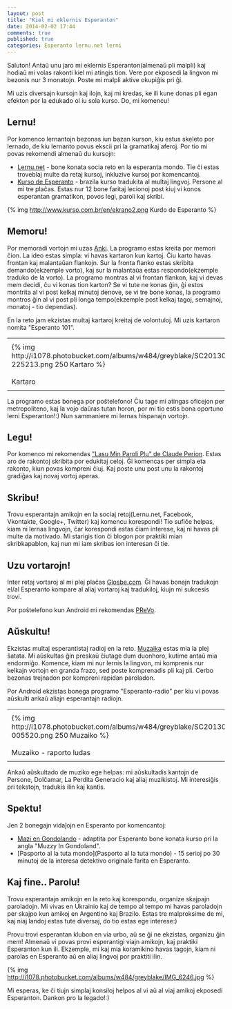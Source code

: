 ```yaml
---
layout: post
title: "Kiel mi eklernis Esperanton"
date: 2014-02-02 17:44
comments: true
published: true
categories: Esperanto lernu.net lerni
---
```



Saluton!
Antaŭ unu jaro mi eklernis Esperanton(almenaŭ pli malpli) kaj hodiaŭ mi volas rakonti kiel
mi atingis tion. Vere por ekposedi la lingvon mi bezonis nur 3 monatojn. Poste mi malpli aktive
okupiĝis pri ĝi.

Mi uzis diversajn kursojn kaj ilojn, kaj mi kredas, ke ili kune donas pli egan efekton por la edukado ol iu sola kurso.
Do, mi komencu!


## Lernu!

Por komenco lernantojn bezonas iun bazan kurson, kiu estus skeleto por lernado, de kiu lernanto povus
ekscii pri la gramatikaj aferoj. Por tio mi povas rekomendi almenaŭ du kursojn:

* [Lernu.net](http://lernu.net) - bone konata socia reto en la esperanta mondo.
Tie ĉi estas troveblaj multe da retaj kursoj, inkluzive kursoj por komencantoj.
* [Kurso de Esperanto](http://www.kurso.com.br/index.php) - brazila kurso tradukita al multaj lingvoj. Persone al mi tre plaĉas.
Estas nur 12 bone faritaj lecionoj post kiuj vi konos esperantan gramatikon, povos legi, paroli kaj skribi.

{% img http://www.kurso.com.br/en/ekrano2.png Kurdo de Esperanto %}


## Memoru!

Por memoradi vortojn mi uzas [Anki](http://ankisrs.net/). La programo estas kreita por
memori ĉion. La ideo estas simpla: vi havas kartaron kun kartoj. Ĉiu karto havas frontan kaj malantaŭan flankojn.
Sur la fronta flanko estas skribita demando(ekzemple vorto), kaj sur la malantaŭa estas respondo(ekzemple traduko de la vorto).
La programo montras al vi frontan flankon, kaj vi devas mem decidi, ĉu vi konas tion karton? Se vi tute ne konas ĝin, ĝi estos montrita al vi
post kelkaj minutoj denove, se vi tre bone konas, la programo montros ĝin al vi post pli longa tempo(ekzemple post kelkaj tagoj, semajnoj, monatoj - tio dependas).

En la reto jam ekzistas multaj kartaroj kreitaj de volontuloj. Mi uzis kartaron nomita "Esperanto 101".
<table>
    <tr>
        <td style="padding: 10px">
            {% img http://i1078.photobucket.com/albums/w484/greyblake/SC20130404-225213.png 250 Kartaro %}
        </td>
        <td style="padding: 10px">
            {% img http://i1078.photobucket.com/albums/w484/greyblake/SC20130404-164424.png 250 Karto %}
        </td>
        <td style="padding: 10px">
            {% img http://i1078.photobucket.com/albums/w484/greyblake/SC20130404-164433.png 250  Malfermita karto %}
        </td>
    </tr>
    <tr>
        <td style="padding: 10px">
            Kartaro
        </td>
        <td style="padding: 10px">
            Karto
        </td>
        <td style="padding: 10px">
            Malfermita karto
        </td>
    </tr>
</table>

La programo estas bonega por poŝtelefono! Ĉiu tage mi atingas oficejon per metropoliteno, kaj la vojo daŭras tutan horon, por mi tio estis bona oportuno lerni Esperanton!:)
Nun sammaniere mi lernas hispanajn vortojn.

## Legu!

Por komenco mi rekomendas ["Lasu Min Paroli Plu" de Claude Perion](http://ikurso.esperanto-jeunes.org/fr/gerda/lasu00.php).
Estas aro de rakontoj skribita por edukitaj celoj. Ĝi komencas per simpla eta rakonto, kiun povas kompreni ĉiuj.
Kaj poste unu post unu la rakontoj gradiĝas kaj novaj vortoj aperas.

## Skribu!

Trovu esperantajn amikojn en la sociaj retoj(Lernu.net, Facebook, Vkontakte, Google+, Twitter) kaj komencu korespondi!
Tio sufiĉe helpas, kiam ni lernas lingvojn, ĉar korespondi estas ĉiam interese, kaj ni havas pli multe da motivado.
Mi starigis tion ĉi blogon por praktiki mian skribkapablon, kaj nun mi iam skribas ion interesan ĉi tie.


## Uzu vortarojn!

Inter retaj vortaroj al mi plej plaĉas [Glosbe.com](http://glosbe.com). Ĝi havas bonajn tradukojn el/al Esperanto kompare
al aliaj vortaroj kaj tradukiloj, kiujn mi sukcesis trovi.

Por poŝtelefono kun Android mi rekomendas [PReVo](https://play.google.com/store/apps/details?id=uk.co.busydoingnothing.prevo).

## Aŭskultu!

Ekzistas multaj esperantistaj radioj en la reto. [Muzaika](http://muzaiko.info/) estas mia la plej ŝatata. Mi aŭskultas ĝin preskaŭ ĉiutage dum duonhoro, kutime
antaŭ mia endormiĝo. Komence, kiam mi nur lernis la lingvon, mi komprenis nur kelkajn vortojn en granda frazo, sed poste komprenadis pli kaj pli. Cerbo
bezonas trejnadon por kompreni rapidan paroladon.

Por Android ekzistas bonega programo "Esperanto-radio" per kiu vi povas aŭskulti ankaŭ aliajn esperantajn radiojn.

<table>
    <tr>
        <td style="padding: 10px">
            {% img http://i1078.photobucket.com/albums/w484/greyblake/SC20130405-005520.png 250 Muzaiko %}
        </td>
        <td style="padding: 10px">
            {% img http://i1078.photobucket.com/albums/w484/greyblake/SC20130405-015250.png 250 Muzaiko %}
        </td>
    </tr>
    <tr>
        <td style="padding: 10px">
            Muzaiko - raporto ludas
        </td>
        <td style="padding: 10px">
            Muzaiko - muziko ludas
        </td>
    </tr>
</table>


Ankaŭ aŭskultado de muziko ege helpas: mi aŭskultadis kantojn de Persone, Dolĉamar, La Perdita Generacio kaj aliaj muzikistoj. Mi interesiĝis pri tekstojn, tradukis ilin kaj kantis.

## Spektu!

Jen 2 bonegajn vidaĵojn en Esperanto por komencantoj:

* [Mazi en Gondolando](http://www.youtube.com/watch?v=mWbyXVSiCxw) - adaptita por Esperanto bone konata kurso pri la angla "Muzzy In Gondoland".
* [Pasporto al la tuta mondo](Pasporto al la tuta mondo) - 15 serioj po 30 minutoj de la interesa detektivo originale farita en Esperanto.

## Kaj fine.. Parolu!

Trovu esperantajn amikojn en la reto kaj korespondu, organize skajpajn paroladojn. Mi vivas en Ukrainio
kaj de tempo al tempo mi havas paroladojn per skajpo kun amikoj en Argentino kaj Brazilo.
Estas tre malproksime de mi, kaj niaj landoj estas tute diversaj, do tio estas ege interese:)

Provu trovi esperantan klubon en via urbo, aŭ se ĝi ne ekzistas, organizu ĝin mem!
Almenaŭ vi povas provi esperantigi viajn amikojn, kaj praktiki Esperanton kun ili. Ekzemple, mi kaj mia
koramikino havas tagojn, kiam ni parolas en Esperanto aŭ en aliaj lingvoj por praktiti ilin.

{% img http://i1078.photobucket.com/albums/w484/greyblake/IMG_6246.jpg %}


Mi esperas, ke ĉi tiujn simplaj konsiloj helpos al vi aŭ al viaj amikoj ekposedi Esperanton. Dankon pro la legado!:)
